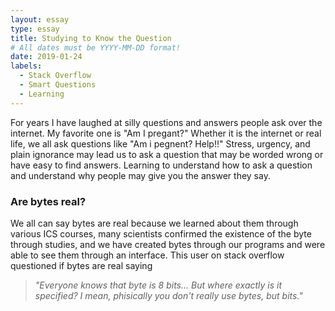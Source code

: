 ```yaml
---
layout: essay
type: essay
title: Studying to Know the Question
# All dates must be YYYY-MM-DD format!
date: 2019-01-24
labels:
  - Stack Overflow
  - Smart Questions
  - Learning
---
```


For years I have laughed at silly questions and answers people ask over the internet. My favorite one is "Am I pregant?" Whether it is the internet or real life, we all ask questions like "Am i pegnent? Help!!" Stress, urgency, and plain ignorance may lead us to ask a question that may be worded wrong or have easy to find answers. Learning to understand how to ask a question and understand why people may give you the answer they say.

### Are bytes real?
We all can say bytes are real because we learned about them through various ICS courses, many scientists confirmed the existence of the byte through studies, and we have created bytes through our programs and were able to see them through an interface. This user on stack overflow questioned if bytes are real saying

> *"Everyone knows that byte is 8 bits... But where exactly is it specified? I mean, phisically you don't really use bytes, but bits."*





